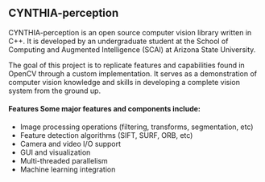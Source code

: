 ## CYNTHIA-perception
CYNTHIA-perception is an open source computer vision library written in C++. It is developed by an undergraduate student at the School of Computing and Augmented Intelligence (SCAI) at Arizona State University.

The goal of this project is to replicate features and capabilities found in OpenCV through a custom implementation. It serves as a demonstration of computer vision knowledge and skills in developing a complete vision system from the ground up.

#### Features Some major features and components include:

* Image processing operations (filtering, transforms, segmentation, etc)
* Feature detection algorithms (SIFT, SURF, ORB, etc)
* Camera and video I/O support
* GUI and visualization
* Multi-threaded parallelism
* Machine learning integration